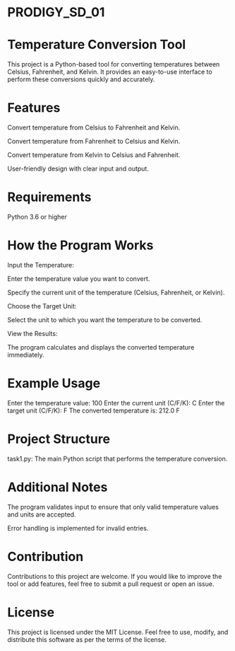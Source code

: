 # PRODIGY_SD_01
# Temperature Conversion Tool

This project is a Python-based tool for converting temperatures between Celsius, Fahrenheit, and Kelvin. It provides an easy-to-use interface to perform these conversions quickly and accurately.

# Features

Convert temperature from Celsius to Fahrenheit and Kelvin.

Convert temperature from Fahrenheit to Celsius and Kelvin.

Convert temperature from Kelvin to Celsius and Fahrenheit.

User-friendly design with clear input and output.

# Requirements

Python 3.6 or higher

# How the Program Works

Input the Temperature:

Enter the temperature value you want to convert.

Specify the current unit of the temperature (Celsius, Fahrenheit, or Kelvin).

Choose the Target Unit:

Select the unit to which you want the temperature to be converted.

View the Results:

The program calculates and displays the converted temperature immediately.

# Example Usage

Enter the temperature value: 100
Enter the current unit (C/F/K): C
Enter the target unit (C/F/K): F
The converted temperature is: 212.0 F

# Project Structure

task1.py: The main Python script that performs the temperature conversion.

# Additional Notes

The program validates input to ensure that only valid temperature values and units are accepted.

Error handling is implemented for invalid entries.

# Contribution

Contributions to this project are welcome. If you would like to improve the tool or add features, feel free to submit a pull request or open an issue.

# License

This project is licensed under the MIT License. Feel free to use, modify, and distribute this software as per the terms of the license.

